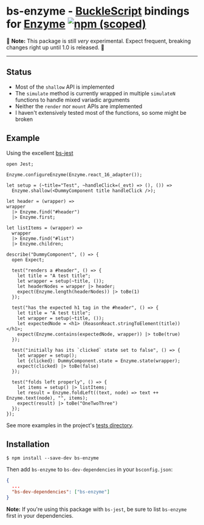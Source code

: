 # bs-enzyme - [BuckleScript](https://github.com/bucklescript/bucklescript) bindings for [Enzyme](https://github.com/airbnb/enzyme) [![npm (scoped)](https://img.shields.io/npm/v/bs-enzyme.svg?style=flat-square)](https://www.npmjs.com/package/bs-enzyme)

:construction: **Note:** This package is still _very_ experimental. Expect
frequent, breaking changes right up until 1.0 is released. :construction:

---

## Status

* Most of the `shallow` API is implemented
* The `simulate` method is currently wrapped in multiple `simulateN` functions
  to handle mixed variadic arguments
* Neither the `render` nor `mount` APIs are implemented
* I haven't extensively tested most of the functions, so some might be broken

## Example

Using the excellent [bs-jest](https://github.com/reasonml-community/bs-jest)

```reason
open Jest;

Enzyme.configureEnzyme(Enzyme.react_16_adapter());

let setup = (~title="Test", ~handleClick=(_evt) => (), ()) =>
  Enzyme.shallow(<DummyComponent title handleClick />);

let header = (wrapper) =>
wrapper
  |> Enzyme.find("#header")
  |> Enzyme.first;

let listItems = (wrapper) =>
  wrapper
  |> Enzyme.find("#list")
  |> Enzyme.children;

describe("DummyComponent", () => {
  open Expect;

  test("renders a #header", () => {
    let title = "A test title";
    let wrapper = setup(~title, ());
    let headerNodes = wrapper |> header;
    expect(Enzyme.length(headerNodes)) |> toBe(1)
  });

  test("has the expected h1 tag in the #header", () => {
    let title = "A test title";
    let wrapper = setup(~title, ());
    let expectedNode = <h1> (ReasonReact.stringToElement(title)) </h1>;
    expect(Enzyme.contains(expectedNode, wrapper)) |> toBe(true)
  });

  test("initially has its `clicked` state set to false", () => {
    let wrapper = setup();
    let {clicked}: DummyComponent.state = Enzyme.state(wrapper);
    expect(clicked) |> toBe(false)
  });

  test("folds left properly", () => {
    let items = setup() |> listItems;
    let result = Enzyme.foldLeft((text, node) => text ++ Enzyme.text(node), "", items);
    expect(result) |> toBe("OneTwoThree")
  });
});
```

See more examples in the project's
[tests directory](https://github.com/rpowelll/bs-enzyme/tree/master/src/__tests__).

## Installation

```
$ npm install --save-dev bs-enzyme
```

Then add `bs-enzyme` to `bs-dev-dependencies` in your `bsconfig.json`:

```json
{
  ...
  "bs-dev-dependencies": ["bs-enzyme"]
}
```

**Note:** If you're using this package with `bs-jest`, be sure to list
`bs-enzyme` first in your dependencies.

